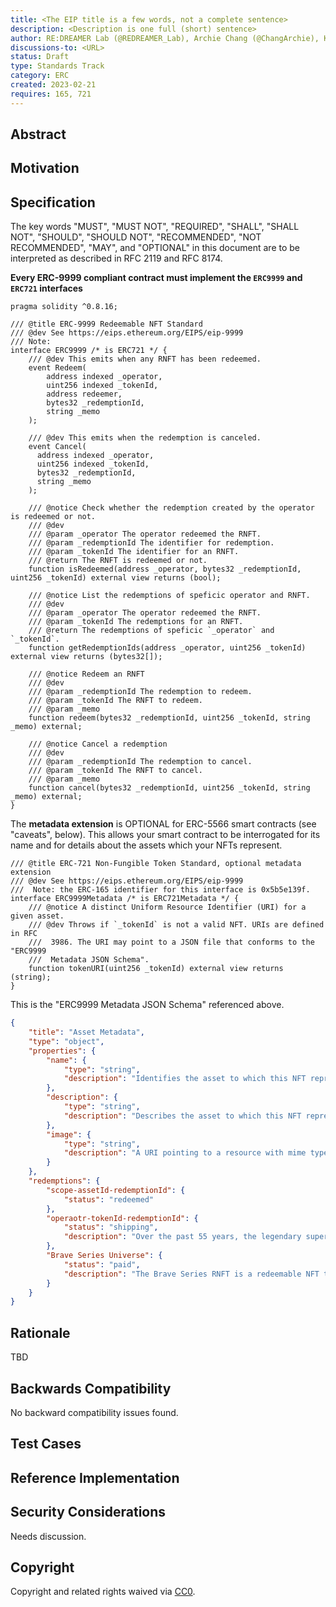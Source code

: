 ```yaml
---
title: <The EIP title is a few words, not a complete sentence>
description: <Description is one full (short) sentence>
author: RE:DREAMER Lab (@REDREAMER_Lab), Archie Chang (@ChangArchie), Kai Yu (@cynical_kai)
discussions-to: <URL>
status: Draft
type: Standards Track
category: ERC
created: 2023-02-21
requires: 165, 721
---
```


## Abstract

<!--
  The Abstract is a multi-sentence (short paragraph) technical summary. This should be a very terse and human-readable version of the specification section. Someone should be able to read only the abstract to get the gist of what this specification does.

  TODO: Remove this comment before submitting
-->

## Motivation

<!--
This section is optional.

  The motivation section should include a description of any nontrivial problems the EIP solves. It should not describe how the EIP solves those problems, unless it is not immediately obvious. It should not describe why the EIP should be made into a standard, unless it is not immediately obvious.

  With a few exceptions, external links are not allowed. If you feel that a particular resource would demonstrate a compelling case for your EIP, then save it as a printer-friendly PDF, put it in the assets folder, and link to that copy.

  TODO: Remove this comment before submitting
-->

## Specification

The key words "MUST", "MUST NOT", "REQUIRED", "SHALL", "SHALL NOT", "SHOULD", "SHOULD NOT", "RECOMMENDED", "NOT RECOMMENDED", "MAY", and "OPTIONAL" in this document are to be interpreted as described in RFC 2119 and RFC 8174.

**Every ERC-9999 compliant contract must implement the `ERC9999` and `ERC721` interfaces**

```solidity
pragma solidity ^0.8.16;

/// @title ERC-9999 Redeemable NFT Standard
/// @dev See https://eips.ethereum.org/EIPS/eip-9999
/// Note: 
interface ERC9999 /* is ERC721 */ {
    /// @dev This emits when any RNFT has been redeemed.
    event Redeem(
        address indexed _operator,
        uint256 indexed _tokenId,
        address redeemer,
        bytes32 _redemptionId,
        string _memo
    );

    /// @dev This emits when the redemption is canceled.
    event Cancel(
      address indexed _operator,
      uint256 indexed _tokenId,
      bytes32 _redemptionId,
      string _memo
    );

    /// @notice Check whether the redemption created by the operator is redeemed or not.
    /// @dev 
    /// @param _operator The operator redeemed the RNFT.
    /// @param _redemptionId The identifier for redemption.
    /// @param _tokenId The identifier for an RNFT.
    /// @return The RNFT is redeemed or not.
    function isRedeemed(address _operator, bytes32 _redemptionId, uint256 _tokenId) external view returns (bool);

    /// @notice List the redemptions of speficic operator and RNFT.
    /// @dev
    /// @param _operator The operator redeemed the RNFT.
    /// @param _tokenId The redemptions for an RNFT.
    /// @return The redemptions of speficic `_operator` and `_tokenId`.
    function getRedemptionIds(address _operator, uint256 _tokenId) external view returns (bytes32[]);
    
    /// @notice Redeem an RNFT
    /// @dev
    /// @param _redemptionId The redemption to redeem.
    /// @param _tokenId The RNFT to redeem.
    /// @param _memo
    function redeem(bytes32 _redemptionId, uint256 _tokenId, string _memo) external;

    /// @notice Cancel a redemption
    /// @dev
    /// @param _redemptionId The redemption to cancel.
    /// @param _tokenId The RNFT to cancel.
    /// @param _memo
    function cancel(bytes32 _redemptionId, uint256 _tokenId, string _memo) external;
}
```

The **metadata extension** is OPTIONAL for ERC-5566 smart contracts (see "caveats", below). This allows your smart contract to be interrogated for its name and for details about the assets which your NFTs represent.

```solidity
/// @title ERC-721 Non-Fungible Token Standard, optional metadata extension
/// @dev See https://eips.ethereum.org/EIPS/eip-9999
///  Note: the ERC-165 identifier for this interface is 0x5b5e139f.
interface ERC9999Metadata /* is ERC721Metadata */ {
    /// @notice A distinct Uniform Resource Identifier (URI) for a given asset.
    /// @dev Throws if `_tokenId` is not a valid NFT. URIs are defined in RFC
    ///  3986. The URI may point to a JSON file that conforms to the "ERC9999
    ///  Metadata JSON Schema".
    function tokenURI(uint256 _tokenId) external view returns (string);
}
```

This is the "ERC9999 Metadata JSON Schema" referenced above.

```json
{
    "title": "Asset Metadata",
    "type": "object",
    "properties": {
        "name": {
            "type": "string",
            "description": "Identifies the asset to which this NFT represents"
        },
        "description": {
            "type": "string",
            "description": "Describes the asset to which this NFT represents"
        },
        "image": {
            "type": "string",
            "description": "A URI pointing to a resource with mime type image/* representing the asset to which this NFT represents. Consider making any images at a width between 320 and 1080 pixels and aspect ratio between 1.91:1 and 4:5 inclusive."
        }
    },
    "redemptions": {
        "scope-assetId-redemptionId": {
            "status": "redeemed"
        },
        "operaotr-tokenId-redemptionId": {
            "status": "shipping",
            "description": "Over the past 55 years, the legendary superhero Ultraman, created by Tsuburaya Productions, has wowed audiences across the world. From TV and film to manga and video games, Ultraman is an unrivalled Japanese pop-culture icon, akin to Superman in the West - and for the very first time, he's venturing into the metaverse."
        },
        "Brave Series Universe": {
            "status": "paid",
            "description": "The Brave Series RNFT is a redeemable NFT that can be redeemed for a physical Demon King Figure with unique attributes. Limited number of only 500 worldwide."
        }
    }
}
```

## Rationale

<!--
  The rationale fleshes out the specification by describing what motivated the design and why particular design decisions were made. It should describe alternate designs that were considered and related work, e.g. how the feature is supported in other languages.

  The current placeholder is acceptable for a draft.

  TODO: Remove this comment before submitting
-->

TBD

## Backwards Compatibility

<!--

  This section is optional.

  All EIPs that introduce backwards incompatibilities must include a section describing these incompatibilities and their severity. The EIP must explain how the author proposes to deal with these incompatibilities. EIP submissions without a sufficient backwards compatibility treatise may be rejected outright.

  The current placeholder is acceptable for a draft.

  TODO: Remove this comment before submitting
-->

No backward compatibility issues found.

## Test Cases

<!--
  This section is optional for non-Core EIPs.

  The Test Cases section should include expected input/output pairs, but may include a succinct set of executable tests. It should not include project build files. No new requirements may be be introduced here (meaning an implementation following only the Specification section should pass all tests here.)
  If the test suite is too large to reasonably be included inline, then consider adding it as one or more files in `../assets/eip-####/`. External links will not be allowed

  TODO: Remove this comment before submitting
-->

## Reference Implementation

<!--
  This section is optional.

  The Reference Implementation section should include a minimal implementation that assists in understanding or implementing this specification. It should not include project build files. The reference implementation is not a replacement for the Specification section, and the proposal should still be understandable without it.
  If the reference implementation is too large to reasonably be included inline, then consider adding it as one or more files in `../assets/eip-####/`. External links will not be allowed.

  TODO: Remove this comment before submitting
-->

## Security Considerations

<!--
  All EIPs must contain a section that discusses the security implications/considerations relevant to the proposed change. Include information that might be important for security discussions, surfaces risks and can be used throughout the life cycle of the proposal. For example, include security-relevant design decisions, concerns, important discussions, implementation-specific guidance and pitfalls, an outline of threats and risks and how they are being addressed. EIP submissions missing the "Security Considerations" section will be rejected. An EIP cannot proceed to status "Final" without a Security Considerations discussion deemed sufficient by the reviewers.

  The current placeholder is acceptable for a draft.

  TODO: Remove this comment before submitting
-->

Needs discussion.

## Copyright

Copyright and related rights waived via [CC0](../LICENSE.md).